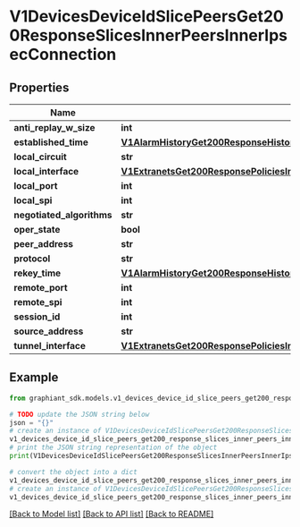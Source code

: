 # V1DevicesDeviceIdSlicePeersGet200ResponseSlicesInnerPeersInnerIpsecConnection


## Properties

Name | Type | Description | Notes
------------ | ------------- | ------------- | -------------
**anti_replay_w_size** | **int** |  | [optional] 
**established_time** | [**V1AlarmHistoryGet200ResponseHistoryInnerTime**](V1AlarmHistoryGet200ResponseHistoryInnerTime.md) |  | [optional] 
**local_circuit** | **str** |  | [optional] 
**local_interface** | [**V1ExtranetsGet200ResponsePoliciesInnerBranchesExcludedDevicesInnerInterfacesInner**](V1ExtranetsGet200ResponsePoliciesInnerBranchesExcludedDevicesInnerInterfacesInner.md) |  | [optional] 
**local_port** | **int** |  | [optional] 
**local_spi** | **int** |  | [optional] 
**negotiated_algorithms** | **str** |  | [optional] 
**oper_state** | **bool** |  | [optional] 
**peer_address** | **str** |  | [optional] 
**protocol** | **str** |  | [optional] 
**rekey_time** | [**V1AlarmHistoryGet200ResponseHistoryInnerTime**](V1AlarmHistoryGet200ResponseHistoryInnerTime.md) |  | [optional] 
**remote_port** | **int** |  | [optional] 
**remote_spi** | **int** |  | [optional] 
**session_id** | **int** |  | [optional] 
**source_address** | **str** |  | [optional] 
**tunnel_interface** | [**V1ExtranetsGet200ResponsePoliciesInnerBranchesExcludedDevicesInnerInterfacesInner**](V1ExtranetsGet200ResponsePoliciesInnerBranchesExcludedDevicesInnerInterfacesInner.md) |  | [optional] 

## Example

```python
from graphiant_sdk.models.v1_devices_device_id_slice_peers_get200_response_slices_inner_peers_inner_ipsec_connection import V1DevicesDeviceIdSlicePeersGet200ResponseSlicesInnerPeersInnerIpsecConnection

# TODO update the JSON string below
json = "{}"
# create an instance of V1DevicesDeviceIdSlicePeersGet200ResponseSlicesInnerPeersInnerIpsecConnection from a JSON string
v1_devices_device_id_slice_peers_get200_response_slices_inner_peers_inner_ipsec_connection_instance = V1DevicesDeviceIdSlicePeersGet200ResponseSlicesInnerPeersInnerIpsecConnection.from_json(json)
# print the JSON string representation of the object
print(V1DevicesDeviceIdSlicePeersGet200ResponseSlicesInnerPeersInnerIpsecConnection.to_json())

# convert the object into a dict
v1_devices_device_id_slice_peers_get200_response_slices_inner_peers_inner_ipsec_connection_dict = v1_devices_device_id_slice_peers_get200_response_slices_inner_peers_inner_ipsec_connection_instance.to_dict()
# create an instance of V1DevicesDeviceIdSlicePeersGet200ResponseSlicesInnerPeersInnerIpsecConnection from a dict
v1_devices_device_id_slice_peers_get200_response_slices_inner_peers_inner_ipsec_connection_from_dict = V1DevicesDeviceIdSlicePeersGet200ResponseSlicesInnerPeersInnerIpsecConnection.from_dict(v1_devices_device_id_slice_peers_get200_response_slices_inner_peers_inner_ipsec_connection_dict)
```
[[Back to Model list]](../README.md#documentation-for-models) [[Back to API list]](../README.md#documentation-for-api-endpoints) [[Back to README]](../README.md)



